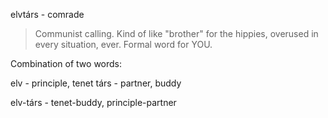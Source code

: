 elvtárs - comrade

> Communist calling. Kind of like "brother" for the hippies, overused in every situation, ever. Formal word for YOU.

Combination of two words:

elv - principle, tenet
társ - partner, buddy

elv-társ - tenet-buddy, principle-partner